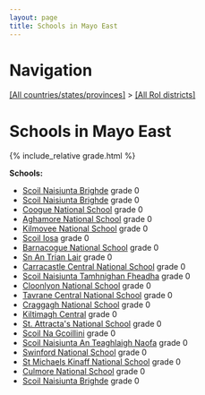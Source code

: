 ```yaml
---
layout: page
title: Schools in Mayo East
---
```

# Navigation

[[All countries/states/provinces]](../..) > [[All RoI districts]](..)

# Schools in Mayo East

{% include_relative grade.html %}

**Schools:**

- [Scoil Naisiunta Brighde](Scoil_Naisiunta_Brighde.md) grade 0
- [Scoil Naisiunta Brighde](Scoil_Naisiunta_Brighde.md) grade 0
- [Coogue National School](Coogue_National_School.md) grade 0
- [Aghamore National School](Aghamore_National_School.md) grade 0
- [Kilmovee National School](Kilmovee_National_School.md) grade 0
- [Scoil Iosa](Scoil_Iosa.md) grade 0
- [Barnacogue National School](Barnacogue_National_School.md) grade 0
- [Sn An Trian Lair](Sn_An_Trian_Lair.md) grade 0
- [Carracastle Central National School](Carracastle_Central_National_School.md) grade 0
- [Scoil Naisiunta Tamhnighan Fheadha](Scoil_Naisiunta_Tamhnighan_Fheadha.md) grade 0
- [Cloonlyon National School](Cloonlyon_National_School.md) grade 0
- [Tavrane Central National School](Tavrane_Central_National_School.md) grade 0
- [Craggagh National School](Craggagh_National_School.md) grade 0
- [Kiltimagh Central](Kiltimagh_Central.md) grade 0
- [St. Attracta's National School](St._Attracta's_National_School.md) grade 0
- [Scoil Na Gcoillini](Scoil_Na_Gcoillini.md) grade 0
- [Scoil Naisiunta An Teaghlaigh Naofa](Scoil_Naisiunta_An_Teaghlaigh_Naofa.md) grade 0
- [Swinford National School](Swinford_National_School.md) grade 0
- [St Michaels Kinaff National School](St_Michaels_Kinaff_National_School.md) grade 0
- [Culmore National School](Culmore_National_School.md) grade 0
- [Scoil Naisiunta Brighde](Scoil_Naisiunta_Brighde.md) grade 0
